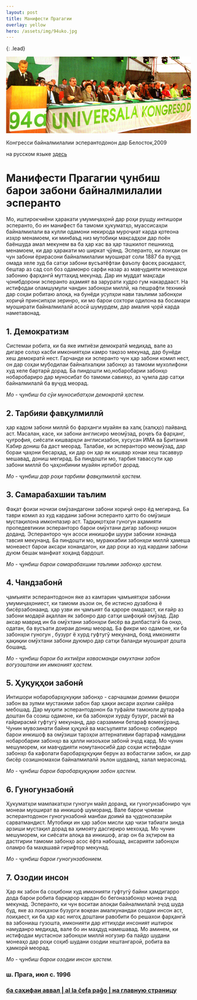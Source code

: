 ```yaml
---
layout: post
title: Манифести Прагагии
overlay: yellow
hero: /assets/img/94uko.jpg
---
```


{: .lead}

![Конгресси байналмилалии эсперантодонон дар Белосток,2009](/assets/img/94uko.jpg)

Конгресси байналмилалии эсперантодонон дар Белосток,2009
 

на русском языке [здесь](manifrus.htm)

# Манифести Прагагии ҷунбиш барои забони байналмилалии эсперанто
  

Мо, иштирокчиёни ҳаракати умумиҷаҳонӣ дар роҳи рушду интишори эсперанто, бо ин манифест ба тамоми ҳукуматҳо, муассисаҳои байналмилали ва кулли одамони некирода муроҷиат карда қотеона изҳор менамоем, ки минбаъд низ мутобиқи мақсадҳои дар поён баёншуда амал мекунем ва ба ҳар кас ва ҳар ташкилот пешниход менамоем, ки дар ҳаракати мо ширкат ҷӯянд. Эсперанто, ки лоиҳаи он чун забони ёрирасони байналмилалии муошират соли 1887 ба вуҷуд омада хеле зуд ба сатҳи забони вусъатёфтаи фаъолу фасеҳ расидааст, бештар аз сад сол боз одамонро сарфи назар аз мавҷудияти монеаҳои забонию фарҳангӣ муттаҳид мекунад. Дар ин муддат мақсади ҷонибдорони эсперанто аҳамият ва зарурати худро гум накардааст. На истифодаи оламшумули чандин забонҳои миллӣ, на пешрафти техникӣ дар соҳаи робитаю алоқа, на бунёди усулҳои нави таълими забонҳои хориҷӣ принсипҳои зеринро, ки мо барои сохтори одилона ва босамари муоширати байналмилалӣ асосӣ шумурдем, дар амалия ҷорӣ карда наметавонад.  
<!--break-->

## 1. Демократизм  
  
Системаи робита, ки ба яке имтиёзи демократӣ медиҳад, вале аз дигаре солҳо касби имкониятҳои камро тақозо мекунад, дар бунёди хеш демократӣ нест. Гарчанде ки эсперанто чун ҳар забони комил нест, он дар соҳаи мубодилаи байналхалқии забонҳо аз тамоми мухолифони худ хеле бартарӣ дорад. Ба пиндошти мо,нобаробарии забонҳо нобаробариро дар муносибат бо тамоми савияҳо, аз ҷумла дар сатҳи байналмилалӣ ба вуҷуд меорад.  

*Мо - ҷунбиш ба сӯи муносибатҳои демократӣ ҳастем.*

## 2. Тарбияи фавқулмиллӣ

ҳар кадом забони миллӣ бо фарҳанги муайян ва халқ (халқҳо) пайванд аст. Масалан, касе, ки забони англисиро меомӯзад, роҷеъ ба фарҳанг, ҷуғрофия, сиёсати кишварҳои англисизабон, хусусан ИМА ва Британия Кабир дониш ба даст меорад. Талабае, ки эсперанторо меомӯзад, дар бораи ҷаҳони бесарҳад, ки дар он ҳар як кишвар хонаи хеш тасаввур мешавад, дониш мегирад. Ба пиндошти мо, тарбия тавассути ҳар забони миллӣ бо ҷаҳонбинии муайян иртибот дорад.

*Мо - ҷунбиш дар роҳи тарбияи фавқулмиллӣ ҳастем.*

## 3. Самарабахшии таълим

Фақат фоизи ночизи омӯзандагони забони хориҷӣ онро ёд мегиранд. Ба таври комил аз худ кардани забони эсперанто ҳатто бо омӯзиши мустақилона имконпазир аст. Тадқиқотҳои гуногун аҳамияти пропедевтикии эсперанторо барои омӯхтани дигар забонҳо нишон доданд. Эсперанторо чун асоси инкишофи шуури забонии хонанда тавсия мекунанд. Ба пиндошти мо, мураккабии забонҳои миллӣ ҳамеша монеаест барои аксари хонандагон, ки дар роҳи аз худ кардани забони дуюм бешак манфиат хоҳанд бардошт.  

*Мо - ҷунбиш барои самарабахшии таълими забонҳо ҳастем.*

## 4. Чандзабонӣ

ҷамъияти эсперантодонон яке аз камтарин ҷамъиятҳои забонии умумиҷаҳониест, ки тамоми аъзои он, бе истисно дузабона ё бисёрзабонаанд. ҳар узви ин ҷамъият ба қароре омадааст, ки ғайр аз забони модарӣ ақаллан як забонро дар сатҳи шифоҳиӣ омӯзад. Дар аксар маврид ин ба омӯхтани забонҳои бисёр ва дилбастагӣ ба онҳо, одатан, ба вусъати доираи дониш меорад. Ба фикри мо одамоне, ки ба забонҳои гуногун , бузург ё хурд гуфтугӯ мекунанд, бояд имконияти ҳақиқии омӯхтани забони дуюмро дар сатҳи баланди муошират дошта бошанд.

*Мо - ҷунбиш барои ба ихтиёри хавасманди омухтани забон вогузоштани ин имконият ҳастем.*

## 5. Ҳуқуқҳои забонӣ

Интишори нобаробарҳукуқии забонҳо - сарчашмаи доимии фишори забон ва зулми мустакими забон бар ҳақки аксари аҳолии сайёра мебошад. Дар муҳити эсперантодонон ба туфайли тамоюли дутарафа доштан ба созиш одамоне, ки ба забонҳои хурду бузург, расмӣ ва ғайрирасмӣ гуфтугӯ мекунанд, дар сарзамини бетараф вомехӯранд. Чунин мувозинати байни ҳуқукӣ ва масъулияти забонҳо собиқаеро барои инкишоф ва омӯзиши тарзҳои алтернативии бартараф намудани нобаробарии забонҳо ва ҳалли низоъхои забонӣ эҷод кард. Мо чунин мешуморем, ки мавҷудияти номутаносибӣ дар соҳаи истифодаи забонҳо ба кафолати баробарҳуқуқии берун аз вобастагии забон, ки дар бисёр созишномахои байналмилалӣ эълон шудаанд, халал мерасонад.

*Мо - ҷунбиш барои баробарҳуқуқии забон ҳастем.*


## 6. Гуногунзабонӣ

Ҳукуматҳои мамлакатҳои гуногун майл доранд, ки гуногунзабониро чун монеаи муошират ва инкишоф шуморанд. Вале барои ҷомеаи эсперантодонон гуногунзабонӣ манбаи доимӣ ва ҷудонопазирӣи сарватмандист. Мутобиқи ин ҳар забон мисли ҳар чизи табиати зинда арзиши мустақил дорад ва ҳимояту дасгириро мехоҳад. Мо чунин мешуморем, ки сиёсати алоқа ва инкишоф, агар он ба эҳтиром ва дастгирии тамоми забонҳо асос ёфта набошад, аксарияти забонҳои оламро ба маҳвшавӣ гирифтор мекунад.  

*Мо - ҷунбиш барои гуногунзабонием.*

## 7. Озодии инсон  

Ҳар як забон ба соҳибони худ имконияти гуфтугӯ байни ҳамдигарро дода барои робита барқарор кардан бо бегоназабонҳо монеа эҷод мекунад. Эсперанто, ки чун воситаи алоқаи байналмилалӣ эҷод шуда буд, яке аз лоиҳахои бузурги воқеан амалкунандаи озодии инсон аст, лоиҳаест, ки ба ҳар кас нигоҳ доштани равобити бо решахои фарҳангӣ ва забониаш гузошта, имконияти дар иттиҳоди инсоният иштирок намуданро медиҳад, вале бо ин маҳдуд намешавад. Мо аминем, ки истифодаи мустаснои забонҳои миллӣ ногузир ба пайдо шудани монеаҳо дар роҳи соҳиб шудани озодии хештангароӣ, робита ва ҳамкорӣ меорад.  


*Мо - ҷунбиш барои озодии инсон ҳастем.*  

### ш. Прага, июл с. 1996


### [ба саҳифаи аввал  | al la ĉefa paĝo  | на главную страницу](espermov.htm)
